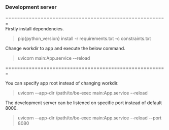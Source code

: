 
### Development server
======================================================= <br/>
Firstly install dependencies.
> pip{python_version} install -r requirements.txt -c constraints.txt
 
Change workdir to app and execute the below command.
> uvicorn main:App.service --reload

=======================================================

You can specify app root instead of changing workdir.
> uvicorn --app-dir /path/to/be-exec main:App.service --reload

The development server can be listened on specific port instead of default 8000.
> uvicorn --app-dir /path/to/be-exec main:App.service --reload --port 8080
